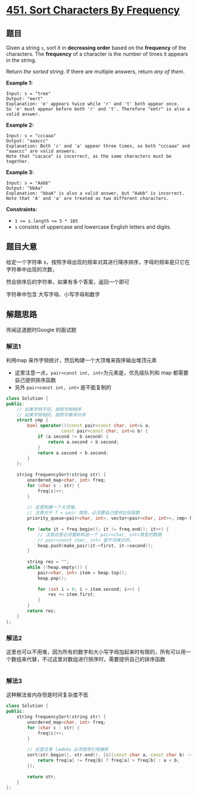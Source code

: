 # [451. Sort Characters By Frequency](https://leetcode.com/problems/sort-characters-by-frequency/)

## 题目

Given a string `s`, sort it in **decreasing order** based on the **frequency** of the characters. The **frequency** of a character is the number of times it appears in the string.

Return *the sorted string*. If there are multiple answers, return *any of them*.

 

**Example 1:**

```
Input: s = "tree"
Output: "eert"
Explanation: 'e' appears twice while 'r' and 't' both appear once.
So 'e' must appear before both 'r' and 't'. Therefore "eetr" is also a valid answer.
```

**Example 2:**

```
Input: s = "cccaaa"
Output: "aaaccc"
Explanation: Both 'c' and 'a' appear three times, so both "cccaaa" and "aaaccc" are valid answers.
Note that "cacaca" is incorrect, as the same characters must be together.
```

**Example 3:**

```
Input: s = "Aabb"
Output: "bbAa"
Explanation: "bbaA" is also a valid answer, but "Aabb" is incorrect.
Note that 'A' and 'a' are treated as two different characters.
```

 

**Constraints:**

- `1 <= s.length <= 5 * 105`
- `s` consists of uppercase and lowercase English letters and digits.

## 题目大意

给定一个字符串 s，按照字母出现的频率对其进行降序排序，字母的频率是只它在字符串中出现的次数，

然会排序后的字符串，如果有多个答案，返回一个即可

字符串中包含 大写字母、小写字母和数字

## 解题思路

传闻这道题时Google 的面试题

### 解法1

利用map 来作字频统计，然后构建一个大顶堆来按序输出堆顶元素

* 这里注意一点，`pair<const int, int>`为元素是，优先级队列和 map 都需要自己提供排序函数
* 另外 `pair<const int, int>` 是不能复制的

`````c++
class Solution {
public:
    // 如果字频不同，按照字频倒序
    // 如果字频相同，按照字典序升序
    struct cmp {
        bool operator()(const pair<const char, int>& a,
                     const pair<const char, int>& b) {
            if (a.second != b.second) {
                return a.second < b.second;
            }
            return a.second < b.second;
        }
    };
    
    string frequencySort(string str) {
        unordered_map<char, int> freq;
        for (char c : str) {
            freq[c]++;
        }
        
        // 这里构建一个大顶堆，
        // 注意对于 T = pair 类型，必须要自己提供比较函数
        priority_queue<pair<char, int>, vector<pair<char, int>>, cmp> heap;
        
        for (auto it = freq.begin(); it != freq.end(); it++) {
            // 注意这里必须重新构造一个 pair<char, int>类型的数据
            // pair<const char, int> 是不可拷贝的，
            heap.push(make_pair(it->first, it->second));
        }
        
        string res = "";
        while (!heap.empty()) {
            pair<char, int> item = heap.top();
            heap.pop();
            
            for (int i = 0; i < item.second; i++) {
                res += item.first;
            }
        }
        return res;
    }
};
`````

### 解法2

这里也可以不用堆，因为所有的数字和大小写字母加起来时有限的，所有可以用一个数组来代替，不过这里对数组进行排序时，需要提供自己的排序函数

````
````

### 解法3

这种解法省内存但是时间复杂度不低

`````c++
class Solution {
public:
    string frequencySort(string str) {
        unordered_map<char, int> freq;
        for (char c : str) {
            freq[c]++;
        }
        
        // 这里注意 lambda 必须使用引用捕获
        sort(str.begin(), str.end(), [&](const char a, const char b) -> bool {
            return freq[a] != freq[b] ? freq[a] > freq[b] : a < b;
        });
        
        return str;
    }
};
`````

